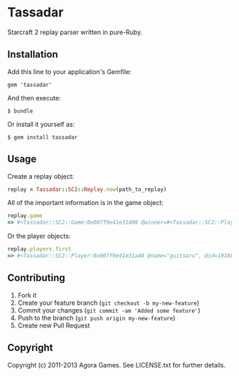 # Tassadar

Starcraft 2 replay parser written in pure-Ruby.

## Installation

Add this line to your application's Gemfile:

```
gem 'tassadar'
```

And then execute:

```
$ bundle
```

Or install it yourself as:

```
$ gem install tassadar
```

## Usage

Create a replay object:

```ruby
replay = Tassadar::SC2::Replay.new(path_to_replay)
```

All of the important information is in the game object:

```ruby 
replay.game
=> #<Tassadar::SC2::Game:0x007f9e41e31408 @winner=#<Tassadar::SC2::Player:0x007f9e41e31728 @name="redgar", @id=2569192, @won=true, @color={:alpha=>255, :red=>0, :green=>66, :blue=>255}, @chosen_race="Zerg", @actual_race="Zerg", @handicap=100>, @time=2011-07-05 17:01:08 -0500, @map="Delta Quadrant">
```

Or the player objects:

```ruby
replay.players.first	
=> #<Tassadar::SC2::Player:0x007f9e41e31a48 @name="guitsaru", @id=1918894, @won=false, @color={:alpha=>255, :red=>180, :green=>20, :blue=>30}, @chosen_race="Terran", @actual_race="Terran", @handicap=100>
```

## Contributing

1. Fork it
2. Create your feature branch (`git checkout -b my-new-feature`)
3. Commit your changes (`git commit -am 'Added some feature'`)
4. Push to the branch (`git push origin my-new-feature`)
5. Create new Pull Request

## Copyright

Copyright (c) 2011-2013 Agora Games. See LICENSE.txt for further details.
